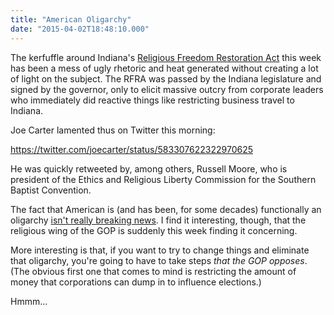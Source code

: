 ```yaml
---
title: "American Oligarchy"
date: "2015-04-02T18:48:10.000"
---
```


The kerfuffle around Indiana's [Religious Freedom Restoration Act](https://en.wikipedia.org/wiki/Indiana_SB_101) this week has been a mess of ugly rhetoric and heat generated without creating a lot of light on the subject. The RFRA was passed by the Indiana legislature and signed by the governor, only to elicit massive outcry from corporate leaders who immediately did reactive things like restricting business travel to Indiana.

Joe Carter lamented thus on Twitter this morning:

https://twitter.com/joecarter/status/583307622322970625

He was quickly retweeted by, among others, Russell Moore, who is president of the Ethics and Religious Liberty Commission for the Southern Baptist Convention.

The fact that American is (and has been, for some decades) functionally an oligarchy [isn't really breaking news](http://www.telegraph.co.uk/news/worldnews/northamerica/usa/10769041/The-US-is-an-oligarchy-study-concludes.html). I find it interesting, though, that the religious wing of the GOP is suddenly this week finding it concerning.

More interesting is that, if you want to try to change things and eliminate that oligarchy, you're going to have to take steps _that the GOP opposes_. (The obvious first one that comes to mind is restricting the amount of money that corporations can dump in to influence elections.)

Hmmm...
